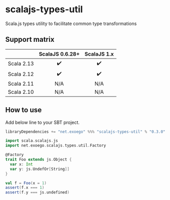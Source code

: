 # scalajs-types-util

Scala.js types utility to facilitate common type transformations

## Support matrix

|            |   ScalaJS 0.6.28+  |   ScalaJS 1.x      |
| ---------- | :----------------: | :----------------: |
| Scala 2.13 | :heavy_check_mark: | :heavy_check_mark: |
| Scala 2.12 | :heavy_check_mark: | :heavy_check_mark: |
| Scala 2.11 |         N/A        |       N/A          |
| Scala 2.10 |         N/A        |       N/A          |

## How to use

Add below line to your SBT project.

```sbt
libraryDependencies += "net.exoego" %%% "scalajs-types-util" % "0.3.0"
```

```scala
import scala.scalajs.js
import net.exoego.scalajs.types.util.Factory

@Factory
trait Foo extends js.Object {
  var x: Int
  var y: js.UndefOr[String]]
}

val f = Foo(x = 1)
assert(f.x === 1)
assert(f.y === js.undefined)
```